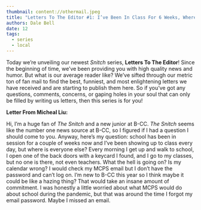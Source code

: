 ```yaml
---
thumbnail: content://othermail.jpeg
title: "Letters To The Editor #1: I’ve Been In Class For 6 Weeks, Where Is Everyone?"
authors: Dale Bell
date: 12
tags:
  - series
  - local
---
```


Today we’re unveiling our newest *Snitch* series, **Letters To The Editor**! Since the beginning of time, we’ve been providing you with high quality news and humor. But what is our average reader like? We’ve sifted through our metric ton of fan mail to find the best, funniest, and most enlightening letters we have received and are starting to publish them here. So if you’ve got any questions, comments, concerns, or gaping holes in your soul that can only be filled by writing us letters, then this series is for you!

**Letter From Micheal Liu:**

Hi, I’m a huge fan of *The Snitch* and a new junior at B-CC. *The Snitch* seems like the number one news source at B-CC, so I figured if I had a question I should come to you. Anyway, here’s my question: school has been in session for a couple of weeks now and I’ve been showing up to class every day, but where is everyone else? Every morning I get up and walk to school, I open one of the back doors with a keycard I found, and I go to my classes, but no one is there, not even teachers. What the hell is going on? Is my calendar wrong? I would check my MCPS email but I don’t have the password and can’t log on. I’m new to B-CC this year so I think maybe it could be like a hazing thing? That would take an insane amount of commitment. I was honestly a little worried about what MCPS would do about school during the pandemic, but that was around the time I forgot my email password. Maybe I missed an email. 
